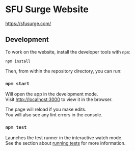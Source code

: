 # SFU Surge Website
https://sfusurge.com/


## Development

To work on the website, install the developer tools with `npm`:

```bash
npm install
```

Then, from within the repository directory, you can run:

### `npm start`

Will open the app in the development mode.\
Visit [http://localhost:3000](http://localhost:3000) to view it in the browser.

The page will reload if you make edits.\
You will also see any lint errors in the console.

### `npm test`

Launches the test runner in the interactive watch mode.\
See the section about [running tests](https://facebook.github.io/create-react-app/docs/running-tests) for more information.


